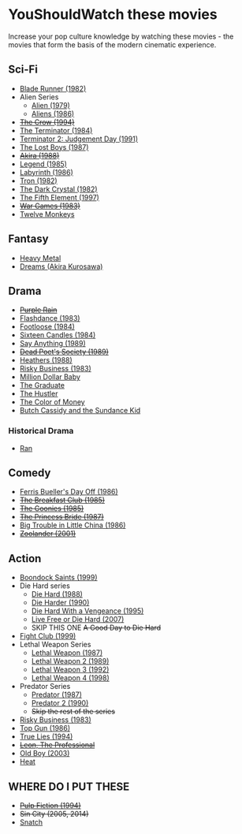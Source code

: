 
# YouShouldWatch these movies

Increase your pop culture knowledge by watching these movies - the movies that form the basis of the modern cinematic experience.


## Sci-Fi
* [Blade Runner (1982)](http://www.imdb.com/title/tt0083658/)
* Alien Series
  * [Alien (1979)](http://www.imdb.com/title/tt0078748/?ref_=tt_rec_tti)
  * [Aliens (1986)](http://www.imdb.com/title/tt0090605/?ref_=tt_rec_tt)
* ~~[The Crow (1994)](http://www.imdb.com/title/tt0109506/?ref_=fn_al_tt_1)~~
* [The Terminator (1984)](http://www.imdb.com/title/tt0088247/)
* [Terminator 2: Judgement Day (1991)](http://www.imdb.com/title/tt0103064/)
* [The Lost Boys (1987)](http://www.imdb.com/title/tt0093437/?ref_=fn_al_tt_1)
* ~~[Akira (1988)](http://www.imdb.com/title/tt0094625/)~~
* [Legend (1985)](http://www.imdb.com/title/tt0089469/)
* [Labyrinth (1986)](http://www.imdb.com/title/tt0091369/)
* [Tron (1982)](http://www.imdb.com/title/tt0084827/)
* [The Dark Crystal (1982)](http://www.imdb.com/title/tt0083791/)
* [The Fifth Element (1997)](http://www.imdb.com/title/tt0119116/)
* ~~[War Games (1983)](http://www.imdb.com/title/tt0086567/)~~
* [Twelve Monkeys](http://www.imdb.com/title/tt0114746)

## Fantasy
* [Heavy Metal](http://www.imdb.com/title/tt0082509/?ref_=nv_sr_1)
* [Dreams (Akira Kurosawa)](http://www.imdb.com/title/tt0100998)


## Drama
* ~~[Purple Rain](http://www.imdb.com/title/tt0087957/?ref_=fn_al_tt_1)~~
* [Flashdance (1983)](http://www.imdb.com/title/tt0085549/?ref_=fn_al_tt_1)
* [Footloose (1984)](http://www.imdb.com/title/tt0087277/?ref_=tt_rec_tt)
* [Sixteen Candles (1984)](http://www.imdb.com/title/tt0088128/?ref_=nv_sr_1)
* [Say Anything (1989)](http://www.imdb.com/title/tt0098258/?ref_=nv_sr_1)
* ~~[Dead Poet's Society (1989)](http://www.imdb.com/title/tt0097165/)~~
* [Heathers (1988)](http://www.imdb.com/title/tt0097493/)
* [Risky Business (1983)](http://www.imdb.com/title/tt0086200/)
* [Million Dollar Baby](http://www.imdb.com/title/tt0064115)
* [The Graduate](http://www.imdb.com/title/tt0061722)
* [The Hustler](http://www.imdb.com/title/tt0054997/)
* [The Color of Money](http://www.imdb.com/title/tt0090863/)
* [Butch Cassidy and the Sundance Kid](http://www.imdb.com/title/tt0064115/)

### Historical Drama
* [Ran](http://www.imdb.com/title/tt0089881)


## Comedy
* [Ferris Bueller's Day Off (1986)](http://www.imdb.com/title/tt0091042/?ref_=nv_sr_1)
* ~~[The Breakfast Club (1985)](http://www.imdb.com/title/tt0088847/?ref_=tt_rec_tt)~~
* ~~[The Goonies (1985)](http://www.imdb.com/title/tt0089218/?ref_=nv_sr_1)~~
* ~~[The Princess Bride (1987)](http://www.imdb.com/title/tt0093779/?ref_=nv_sr_1)~~
* [Big Trouble in Little China (1986)](http://www.imdb.com/title/tt0090728/)
* ~~[Zoolander (2001)](http://www.imdb.com/title/tt0196229/)~~

## Action
* [Boondock Saints (1999)](http://www.imdb.com/title/tt0144117/)
* Die Hard series
  * [Die Hard (1988)](http://www.imdb.com/title/tt0095016/)
  * [Die Harder (1990)](http://www.imdb.com/title/tt0099423/)
  * [Die Hard With a Vengeance (1995)](http://www.imdb.com/title/tt0112864/)
  * [Live Free or Die Hard (2007)](http://www.imdb.com/title/tt0337978/)
  * SKIP THIS ONE ~~A Good Day to Die Hard~~
* [Fight Club (1999)](http://www.imdb.com/title/tt0137523/)
* Lethal Weapon Series
  * [Lethal Weapon (1987)](http://www.imdb.com/title/tt0093409/)
  * [Lethal Weapon 2 (1989)](http://www.imdb.com/title/tt0097733/)
  * [Lethal Weapon 3 (1992)](http://www.imdb.com/title/tt0104714/)
  * [Lethal Weapon 4 (1998)](http://www.imdb.com/title/tt0122151/)
* Predator Series
  * [Predator (1987)](http://www.imdb.com/title/tt0093773/)
  * [Predator 2 (1990)](http://www.imdb.com/title/tt0100403/)
  * ~~Skip the rest of the series~~
* [Risky Business (1983)](http://www.imdb.com/title/tt0086200)
* [Top Gun (1986)](http://www.imdb.com/title/tt0092099/)
* [True Lies (1994)](http://www.imdb.com/title/tt0111503/)
* ~~[Leon, The Professional](http://www.imdb.com/title/tt0110413/)~~
* [Old Boy (2003)](http://www.imdb.com/title/tt0364569/)
* [Heat](http://www.imdb.com/title/tt0113277/)


## WHERE DO I PUT THESE
* ~~[Pulp Fiction (1994)](http://www.imdb.com/title/tt0110912/)~~
* ~~Sin City (2005, 2014)~~
* [Snatch](http://www.imdb.com/title/tt0208092/)
